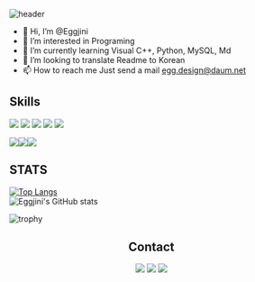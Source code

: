 ![header](https://capsule-render.vercel.app/api?type=waving&color=AFD1EF&height=200&section=header&text=Eggjini's%20GitHub&fontSize=45)
- 👋 Hi, I’m @Eggjini
- 👀 I’m interested in Programing
- 🌱 I’m currently learning Visual C++, Python, MySQL, Md
- 💞️ I’m looking to translate Readme to Korean
- 📫 How to reach me Just send a mail <egg.design@daum.net>
## **Skills**

<img src="https://img.shields.io/badge/C++-1E2B67?style=for-the-badge&logo=C%2B%2B&logoColor=ffffff"/>  <img src="https://img.shields.io/badge/Python-3776AB?style=for-the-badge&logo=python&logoColor=ffffff"/>  <img src="https://img.shields.io/badge/Html5-E34F26?style=for-the-badge&logo=html5&logoColor=ffffff"/>  <img src="https://img.shields.io/badge/MySQL-4479A1?style=for-the-badge&logo=MySQL&logoColor=ffffff"/>   <img src="https://img.shields.io/badge/MarkDown-000000?style=for-the-badge&logo=Markdown&logoColor=ffffff"/>  

<img src="https://img.shields.io/badge/illustrator-FF9A00?style=for-the-badge&logo=Adobe illustrator&logoColor=ffffff"/><img src="https://img.shields.io/badge/Photoshop-31A8FF?style=for-the-badge&logo=Adobe photoshop&logoColor=ffffff"/><img src="https://img.shields.io/badge/Premiere Pro-9999FF?style=for-the-badge&logo=Adobe Premiere pro&logoColor=ffffff"/>  

## STATS
[![Top Langs](https://github-readme-stats.vercel.app/api/top-langs/?username=Eggjini&theme=radical&layout=compact&)](https://github.com/Eggjini/github-readme-stats)  
![Eggjini's GitHub stats](https://github-readme-stats.vercel.app/api?username=Eggjini&theme=radical&show_icons=true)


![trophy](https://github-profile-trophy.vercel.app/?username=Eggjini&theme=radical)

## <center> Contact </center>
<center>
<a href="https://eggdesign.tistory.com" target="_blank"><img src="https://img.shields.io/badge/Tistory-000000?style=for-the-badge&logo=&logoColor=white"/></a> 
<a href="mailto:egg.design@daum.net" target="_blank"><img src="https://img.shields.io/badge/mail-EA4335?style=for-the-badge&logo=gmail&logoColor=white"/></a>
<a href="https://github.com/Eggjini" target="_blank"><img src="https://img.shields.io/badge/github-181717?style=for-the-badge&logo=github&logoColor=white"/></a>
